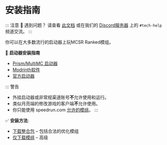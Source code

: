 # 安装指南

::: 注意
  💬 遇到问题？ 请查看 [此文档](./faq) 或在我们的 [Discord服务器](https://mcsrranked.com/discord) 上的 <code>#tech-help</code> 频道交流。
:::

你可以在大多数流行的启动器上玩MCSR Ranked模组。

🚀 **启动器安装指南**
- [Prism/MultiMC 启动器](./install_prism)
- [Modrinth软件](./install_modrinth)
- [官方启动器](./install_vanilla)

::: 警告
- 外挂启动器或非常规渠道账号**不**允许使用和运行。
- 类似月亮端的修改游戏的客户端**不**允许使用。
- 你只能使用 speedrun.com [允许的模组](https://mods.tildejustin.dev/)。
:::

✅ **安装方法**:
- [下载整合包](./download#modpack) – 包括合法的优化模组  
- [仅下载模组](./download#mod) – 高级
